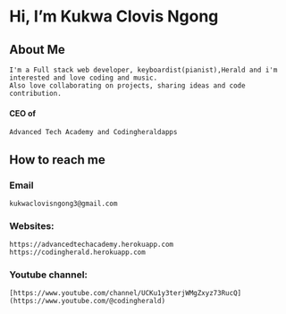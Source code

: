 # Hi, I’m Kukwa Clovis Ngong
## About Me
```
I'm a Full stack web developer, keyboardist(pianist),Herald and i'm interested and love coding and music.
Also love collaborating on projects, sharing ideas and code contribution.
```
#### CEO of 
```
Advanced Tech Academy and Codingheraldapps
```
## How to reach me
### Email
```
kukwaclovisngong3@gmail.com
```
### Websites: 
```
https://advancedtechacademy.herokuapp.com
https://codingherald.herokuapp.com
```
### Youtube channel: 
```
[https://www.youtube.com/channel/UCKu1y3terjWMgZxyz73RucQ](https://www.youtube.com/@codingherald)
```
<!---
kukwa-clovisn/kukwa-clovisn is a ✨ special ✨ repository because its `README.md` (this file) appears on your GitHub profile.
You can click the Preview link to take a look at your changes.
--->
